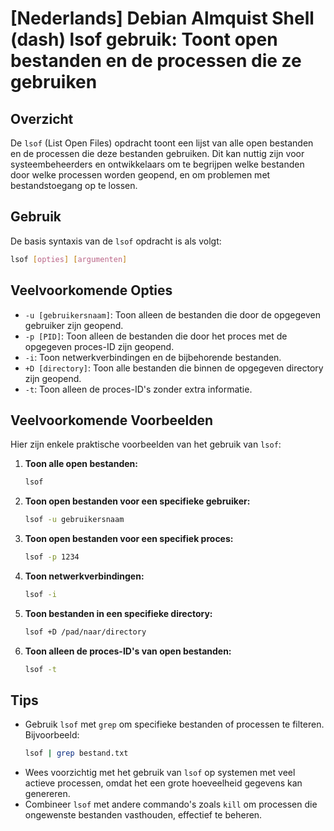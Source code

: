 # [Nederlands] Debian Almquist Shell (dash) lsof gebruik: Toont open bestanden en de processen die ze gebruiken

## Overzicht
De `lsof` (List Open Files) opdracht toont een lijst van alle open bestanden en de processen die deze bestanden gebruiken. Dit kan nuttig zijn voor systeembeheerders en ontwikkelaars om te begrijpen welke bestanden door welke processen worden geopend, en om problemen met bestandstoegang op te lossen.

## Gebruik
De basis syntaxis van de `lsof` opdracht is als volgt:

```bash
lsof [opties] [argumenten]
```

## Veelvoorkomende Opties
- `-u [gebruikersnaam]`: Toon alleen de bestanden die door de opgegeven gebruiker zijn geopend.
- `-p [PID]`: Toon alleen de bestanden die door het proces met de opgegeven proces-ID zijn geopend.
- `-i`: Toon netwerkverbindingen en de bijbehorende bestanden.
- `+D [directory]`: Toon alle bestanden die binnen de opgegeven directory zijn geopend.
- `-t`: Toon alleen de proces-ID's zonder extra informatie.

## Veelvoorkomende Voorbeelden
Hier zijn enkele praktische voorbeelden van het gebruik van `lsof`:

1. **Toon alle open bestanden:**
   ```bash
   lsof
   ```

2. **Toon open bestanden voor een specifieke gebruiker:**
   ```bash
   lsof -u gebruikersnaam
   ```

3. **Toon open bestanden voor een specifiek proces:**
   ```bash
   lsof -p 1234
   ```

4. **Toon netwerkverbindingen:**
   ```bash
   lsof -i
   ```

5. **Toon bestanden in een specifieke directory:**
   ```bash
   lsof +D /pad/naar/directory
   ```

6. **Toon alleen de proces-ID's van open bestanden:**
   ```bash
   lsof -t
   ```

## Tips
- Gebruik `lsof` met `grep` om specifieke bestanden of processen te filteren. Bijvoorbeeld:
  ```bash
  lsof | grep bestand.txt
  ```
- Wees voorzichtig met het gebruik van `lsof` op systemen met veel actieve processen, omdat het een grote hoeveelheid gegevens kan genereren.
- Combineer `lsof` met andere commando's zoals `kill` om processen die ongewenste bestanden vasthouden, effectief te beheren.